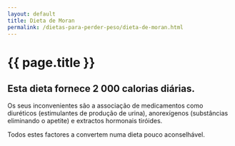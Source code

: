 ```yaml
---
layout: default
title: Dieta de Moran
permalink: /dietas-para-perder-peso/dieta-de-moran.html
---
```


# {{ page.title }}

## Esta dieta fornece 2 000 calorias diárias.

Os seus inconvenientes são a associação de medicamentos como diuréticos (estimulantes de produção de urina), anorexígenos (substâncias eliminando o apetite) e extractos hormonais tiróides.

Todos estes factores a convertem numa dieta pouco aconselhável.
